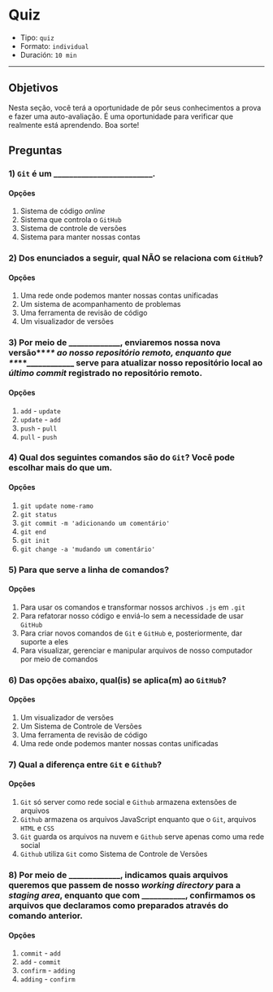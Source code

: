 # Quiz

* Tipo: `quiz`
* Formato: `individual`
* Duración: `10 min`

***

## Objetivos

Nesta seção, você terá a oportunidade de pôr seus conhecimentos a prova e fazer uma auto-avaliação. É uma oportunidade para verificar que realmente está aprendendo. Boa sorte!

## Preguntas

### 1\) **`Git`** é um \_\_\_\_\_\_\_\_\_\_\_\_\_\_\_\_\_\_\_\_\_\_\_\_\_.

#### Opções

1. Sistema de código _online_
2. Sistema que controla o `GitHub`
3. Sistema de controle de versões
4. Sistema para manter nossas contas

<solution style="display:none;">3</solution>

### 2\) Dos enunciados a seguir, qual NÃO se relaciona com **`GitHub`**?

#### Opções

1. Uma rede onde podemos manter nossas contas unificadas
2. Um sistema de acompanhamento de problemas
3. Uma ferramenta de revisão de código
4. Um visualizador de versões

<solution style="display:none;">1</solution>

### 3\) Por meio de \_\_\_\_\_\_\_\_\_\_\_\_\_, enviaremos nossa nova versão**_** ao nosso repositório remoto, enquanto que **_**\_\_\_\_\_\_\_\_\_\_\_\_ serve para atualizar nosso repositório local ao **_**último commit**_** registrado no repositório remoto.

#### Opções

1. `add` - `update`
2. `update` - `add`
3. `push` - `pull`
4. `pull` - `push`

<solution style="display:none;">3</solution>

### 4\) Qual dos seguintes comandos são do **`Git`**? Você pode escolhar mais do que um.

#### Opções

1. `git update nome-ramo`
2. `git status`
3. `git commit -m 'adicionando um comentário'`
4. `git end`
5. `git init`
6. `git change -a 'mudando um comentário'`

<solution style="display:none;">2,3,5</solution>

### 5\) Para que serve a linha de comandos?

#### Opções

1. Para usar os comandos e transformar nossos archivos `.js` em `.git`
2. Para refatorar nosso código e enviá-lo sem a necessidade de usar `GitHub`
3. Para criar novos comandos de `Git` e `GitHub` e, posteriormente, dar suporte a eles
4. Para visualizar, gerenciar e manipular arquivos de nosso computador por meio de comandos

<solution style="display:none;">4</solution>

### 6\) Das opções abaixo, qual\(is\) se aplica\(m\) ao **`GitHub`**?

#### Opções

1. Um visualizador de versões
2. Um Sistema de Controle de Versões
3. Uma ferramenta de revisão de código
4. Uma rede onde podemos manter nossas contas unificadas

<solution style="display:none;">1,3</solution>

### 7\) Qual a diferença entre **`Git`** e **`Github`**?

#### Opções

1. `Git` só server como rede social e `Github` armazena extensões de arquivos
2. `Github` armazena os arquivos JavaScript enquanto que o `Git`, arquivos
   `HTML` e `CSS`
3. `Git` guarda os arquivos na nuvem e `Github` serve apenas como uma rede
   social
4. `Github` utiliza `Git` como Sistema de Controle de Versões

<solution style="display:none;">4</solution>

### 8\) Por meio de \_\_\_\_\_\_\_\_\_\_\_\_\_, indicamos quais arquivos queremos que passem de nosso **_**working directory**_** para a **_**staging area**_**, enquanto que com \_\_\_\_\_\_\_\_\_\_\_, confirmamos os arquivos que declaramos como preparados através do comando anterior.

#### Opções

1. `commit` - `add`
2. `add` - `commit`
3. `confirm` - `adding`
4. `adding` - `confirm`

<solution style="display:none;">2</solution>
